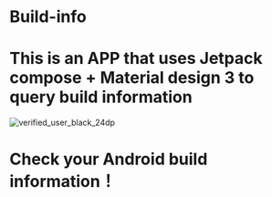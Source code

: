 # Build-info

# This is an APP that uses Jetpack compose + Material design 3 to query build information
![verified_user_black_24dp](https://github.com/lurenjia534/Build-info/assets/84951845/3da68530-ed55-46ae-aba7-caafdfa00740)
# Check your Android build information！
